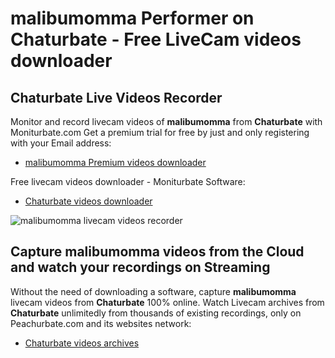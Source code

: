# malibumomma Performer on Chaturbate - Free LiveCam videos downloader

## Chaturbate Live Videos Recorder

Monitor and record livecam videos of **malibumomma** from **Chaturbate** with Moniturbate.com
Get a premium trial for free by just and only registering with your Email address:
* [malibumomma Premium videos downloader](https://moniturbate.com/request-demo-licence-key.html)

Free livecam videos downloader - Moniturbate Software:
* [Chaturbate videos downloader](https://moniturbate.com/moniturbate-download-software.html)

![malibumomma livecam videos recorder](https://peachurnet.com/templates/moniturbate-software.png)


## Capture malibumomma videos from the Cloud and watch your recordings on Streaming

Without the need of downloading a software, capture **malibumomma** livecam videos from **Chaturbate** 100% online.
Watch Livecam archives from **Chaturbate** unlimitedly from thousands of existing recordings, only on Peachurbate.com and its websites network:
* [Chaturbate videos archives](https://peachurnet.com/)